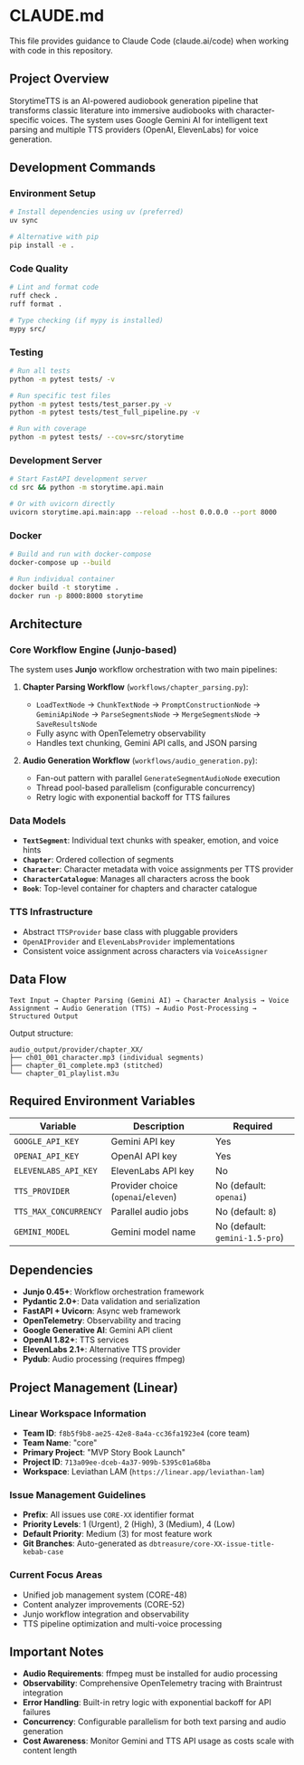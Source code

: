 # CLAUDE.md

This file provides guidance to Claude Code (claude.ai/code) when working with code in this repository.

## Project Overview

StorytimeTTS is an AI-powered audiobook generation pipeline that transforms classic literature into immersive audiobooks with character-specific voices. The system uses Google Gemini AI for intelligent text parsing and multiple TTS providers (OpenAI, ElevenLabs) for voice generation.

## Development Commands

### Environment Setup
```bash
# Install dependencies using uv (preferred)
uv sync

# Alternative with pip
pip install -e .
```

### Code Quality
```bash
# Lint and format code
ruff check .
ruff format .

# Type checking (if mypy is installed)
mypy src/
```

### Testing
```bash
# Run all tests
python -m pytest tests/ -v

# Run specific test files
python -m pytest tests/test_parser.py -v
python -m pytest tests/test_full_pipeline.py -v

# Run with coverage
python -m pytest tests/ --cov=src/storytime
```

### Development Server
```bash
# Start FastAPI development server
cd src && python -m storytime.api.main

# Or with uvicorn directly
uvicorn storytime.api.main:app --reload --host 0.0.0.0 --port 8000
```

### Docker
```bash
# Build and run with docker-compose
docker-compose up --build

# Run individual container
docker build -t storytime .
docker run -p 8000:8000 storytime
```

## Architecture

### Core Workflow Engine (Junjo-based)
The system uses **Junjo** workflow orchestration with two main pipelines:

1. **Chapter Parsing Workflow** (`workflows/chapter_parsing.py`):
   - `LoadTextNode` → `ChunkTextNode` → `PromptConstructionNode` → `GeminiApiNode` → `ParseSegmentsNode` → `MergeSegmentsNode` → `SaveResultsNode`
   - Fully async with OpenTelemetry observability
   - Handles text chunking, Gemini API calls, and JSON parsing

2. **Audio Generation Workflow** (`workflows/audio_generation.py`):
   - Fan-out pattern with parallel `GenerateSegmentAudioNode` execution
   - Thread pool-based parallelism (configurable concurrency)
   - Retry logic with exponential backoff for TTS failures

### Data Models
- **`TextSegment`**: Individual text chunks with speaker, emotion, and voice hints
- **`Chapter`**: Ordered collection of segments
- **`Character`**: Character metadata with voice assignments per TTS provider
- **`CharacterCatalogue`**: Manages all characters across the book
- **`Book`**: Top-level container for chapters and character catalogue

### TTS Infrastructure
- Abstract `TTSProvider` base class with pluggable providers
- `OpenAIProvider` and `ElevenLabsProvider` implementations
- Consistent voice assignment across characters via `VoiceAssigner`

## Data Flow

```
Text Input → Chapter Parsing (Gemini AI) → Character Analysis → Voice Assignment → Audio Generation (TTS) → Audio Post-Processing → Structured Output
```

Output structure:
```
audio_output/provider/chapter_XX/
├── ch01_001_character.mp3 (individual segments)
├── chapter_01_complete.mp3 (stitched)
└── chapter_01_playlist.m3u
```

## Required Environment Variables

| Variable | Description | Required |
|----------|-------------|----------|
| `GOOGLE_API_KEY` | Gemini API key | Yes |
| `OPENAI_API_KEY` | OpenAI API key | Yes |
| `ELEVENLABS_API_KEY` | ElevenLabs API key | No |
| `TTS_PROVIDER` | Provider choice (`openai`/`eleven`) | No (default: `openai`) |
| `TTS_MAX_CONCURRENCY` | Parallel audio jobs | No (default: `8`) |
| `GEMINI_MODEL` | Gemini model name | No (default: `gemini-1.5-pro`) |

## Dependencies

- **Junjo 0.45+**: Workflow orchestration framework
- **Pydantic 2.0+**: Data validation and serialization
- **FastAPI + Uvicorn**: Async web framework
- **OpenTelemetry**: Observability and tracing
- **Google Generative AI**: Gemini API client
- **OpenAI 1.82+**: TTS services
- **ElevenLabs 2.1+**: Alternative TTS provider
- **Pydub**: Audio processing (requires ffmpeg)

## Project Management (Linear)

### Linear Workspace Information
- **Team ID**: `f8b5f9b8-ae25-42e8-8a4a-cc36fa1923e4` (core team)
- **Team Name**: "core"
- **Primary Project**: "MVP Story Book Launch" 
- **Project ID**: `713a09ee-dceb-4a37-909b-5395c01a68ba`
- **Workspace**: Leviathan LAM (`https://linear.app/leviathan-lam`)

### Issue Management Guidelines
- **Prefix**: All issues use `CORE-XX` identifier format
- **Priority Levels**: 1 (Urgent), 2 (High), 3 (Medium), 4 (Low)
- **Default Priority**: Medium (3) for most feature work
- **Git Branches**: Auto-generated as `dbtreasure/core-XX-issue-title-kebab-case`

### Current Focus Areas
- Unified job management system (CORE-48)
- Content analyzer improvements (CORE-52)
- Junjo workflow integration and observability
- TTS pipeline optimization and multi-voice processing

## Important Notes

- **Audio Requirements**: ffmpeg must be installed for audio processing
- **Observability**: Comprehensive OpenTelemetry tracing with Braintrust integration
- **Error Handling**: Built-in retry logic with exponential backoff for API failures
- **Concurrency**: Configurable parallelism for both text parsing and audio generation
- **Cost Awareness**: Monitor Gemini and TTS API usage as costs scale with content length